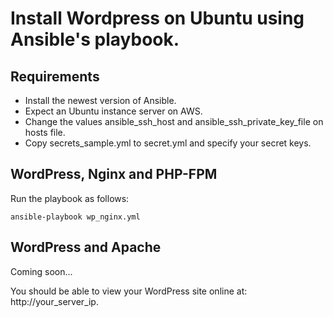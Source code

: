 # Install Wordpress on Ubuntu using Ansible's playbook.

## Requirements
* Install the newest version of Ansible.
* Expect an Ubuntu instance server on AWS. 
* Change the values ansible_ssh_host and ansible_ssh_private_key_file on hosts file.
* Copy secrets_sample.yml to secret.yml and specify your secret keys.

## WordPress, Nginx and PHP-FPM
Run the playbook as follows:
	
    ansible-playbook wp_nginx.yml

## WordPress and Apache
Coming soon...

You should be able to view your WordPress site online at: http://your_server_ip.


